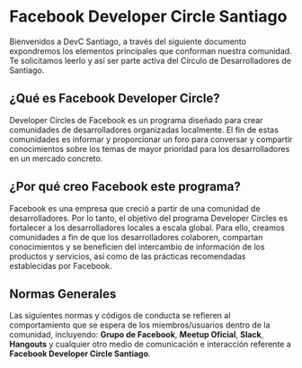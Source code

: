 # Facebook Developer Circle Santiago
Bienvenidos a DevC Santiago, a través del siguiente documento expondremos los elementos principales que conforman nuestra comunidad. Te solicitamos leerlo y así ser parte activa del Círculo de Desarrolladores de Santiago.

## ¿Qué es Facebook Developer Circle?
Developer Circles de Facebook es un programa diseñado para crear comunidades de desarrolladores organizadas localmente. El fin de estas comunidades es informar y proporcionar un foro para conversar y compartir conocimientos sobre los temas de mayor prioridad para los desarrolladores en un mercado concreto.

## ¿Por qué creo Facebook este programa?
Facebook es una empresa que creció a partir de una comunidad de desarrolladores. Por lo tanto, el objetivo del programa Developer Circles es fortalecer a los desarrolladores locales a escala global. Para ello, creamos comunidades a fin de que los desarrolladores colaboren, compartan conocimientos y se beneficien del intercambio de información de los productos y servicios, así como de las prácticas recomendadas establecidas por Facebook.

## Normas Generales
Las siguientes normas y códigos de conducta se refieren al comportamiento que se espera de los miembros/usuarios dentro de la comunidad, incluyendo: **Grupo de Facebook**, **Meetup Oficial**, **Slack**, **Hangouts** y cualquier otro medio de comunicación e interacción referente a **Facebook Developer Circle Santiago**.

